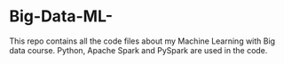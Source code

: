 # Big-Data-ML-
This repo contains all the code files about my Machine Learning with Big data course.
Python, Apache Spark and PySpark are used in the code. 
